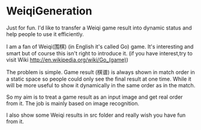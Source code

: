 WeiqiGeneration
===============

Just for fun. I'd like to transfer a Weiqi game result into dynamic status and help people to use it efficiently.

I am a fan of Weiqi(围棋) (in English it's called Go) game. It's interesting and smart but of course this isn't right to introduce it.
(if you have interest,try to visit Wiki http://en.wikipedia.org/wiki/Go_(game))

The problem is simple. Game result (棋谱) is always shown in match order in a static space so people could only see the final
result at one time. While it will be more useful to show it dynamically in the same order as in the match.

So my aim is to treat a game result as an input image and get real order from it. The job is mainly based on image recognition.

I also show some Weiqi results in src folder and really wish you have fun from it.
